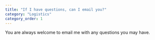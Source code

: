 ```yaml
---
title: "If I have questions, can I email you?"
category: "Logistics"
category_order: 1
---
```

You are always welcome to email me with any questions you may have.